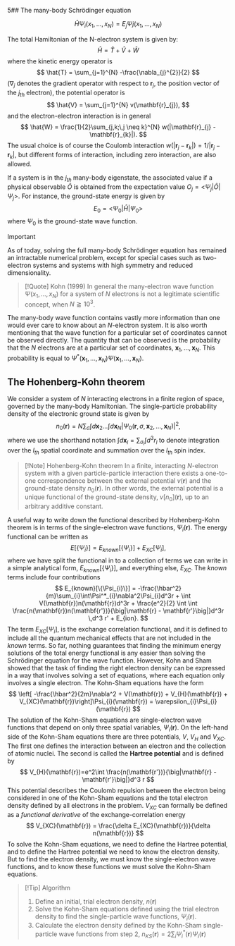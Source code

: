 5## The many-body Schrödinger equation

$$
\hat{H}\Psi_{i}(x_{1},\dots,x_{N}) = E_{j}\Psi{j}(x_{1},\dots,x_{N})
$$

The total Hamiltonian of the N-electron system is given by:
$$
\hat{H} = \hat{T} + \hat{V} + \hat{W}
$$
where the kinetic energy operator is
$$
\hat{T} = \sum_{j=1}^{N} -\frac{\nabla_{j}^{2}}{2}
$$
($\nabla_{j}$ denotes the gradient operator with respect to $\mathbf{r}_{j}$, the position vector of the $j_{th}$ electron), the potential operator is
$$
\hat{V} = \sum_{j=1}^{N} v(\mathbf{r}_{j}),
$$
and the electron-electron interaction is in general
$$
\hat{W} = \frac{1}{2}\sum_{j,k;\,j \neq k}^{N} w(|\mathbf{r}_{j} - \mathbf{r}_{k}|).
$$
The usual choice is of course the Coulomb interaction $w(|\mathbf{r}_{j}-\mathbf{r}_{k}|) =1 /|\mathbf{r}_{j}-\mathbf{r}_{k}|$, but different forms of interaction, including zero interaction, are also allowed. 

If a system is in the $j_{th}$ many-body eigenstate, the associated value if a physical observable $\hat{O}$ is obtained from the expectation value $O_{j} = \big<\Psi_{j}\big|\hat{O}\big|\Psi_{j}\big>$.  For instance, the ground-state energy is given by
$$
E_{0} = \big<\Psi_{0}\big|\hat{H}\big|\Psi_{0}\big>
$$
where $\Psi_{0}$ is the ground-state wave function. 

>[!Important]
>As of today, solving the full many-body Schrödinger equation has remained an intractable numerical problem, except for special cases such as two-electron systems and systems with high symmetry and reduced dimensionality.

>[!Quote] Kohn (1999)
>In general the many-electron wave function $\Psi(x_{1},\dots,x_{N})$ for a system of $N$ electrons is not a legitimate scientific concept, when $N\gtrapprox 10^3$. 


The many-body wave function contains vastly more information than one would ever care to know about an $N$-electron system. It is also worth mentioning that the wave function for a particular set of coordinates cannot be observed directly. The quantity that can be observed is the probability that the $N$ electrons are at a particular set of coordinates, $\mathbf{x}_{1},\dots,\mathbf{x}_{N}$. This probability is equal to $\Psi^*(\mathbf{x}_{1},\dots,\mathbf{x}_{N}) \Psi(\mathbf{x}_{1},\dots,\mathbf{x}_{N})$.
## The Hohenberg-Kohn theorem 
We consider a system of $N$ interacting electrons in a finite region of space, governed by the many-body Hamiltonian. The single-particle probability density of the electronic ground state  is given by
$$
n_{0}(\mathbf{r}) = N \sum_{\sigma} \int d\mathbf{x}_{2}\dots \int d\mathbf{x}_{N}\big|\Psi_{0}(\mathbf{r}, \sigma, \mathbf{x}_{2}, \dots,\mathbf{x}_{N}) \big|^2 ,
$$
where we use the shorthand notation $\int d\mathbf{x}_{l} = \sum_{\sigma_{l}} \int d^3 r_{l}$ to denote integration over the $l_{th}$ spatial coordinate and summation over the $l_{th}$ spin index. 

>[!Note] Hohenberg-Kohn theorem
>In a finite, interacting $N$-electron system with a given particle-particle interaction there exists a one-to-one correspondence between the external potential $v(\mathbf{r})$ and the ground-state density $n_{0}(\mathbf{r})$. In other words, the external potential is a unique functional of the ground-state density, $v[n_{0}](\mathbf{r})$, up to an arbitrary additive constant.

A useful way to write down the functional described by Hohenberg-Kohn theorem is in terms of the single-electron wave functions, $\Psi_{i}(\mathbf{r})$.  The energy functional can be written as 
$$
E[\{\Psi_{i}\}] = E_{known}[\{\Psi_{i}\}] + E_{XC}[{\Psi_{i}}],
$$
where we have split the functional in to a collection of terms we can write in a simple analytical form, $E_{known}[\{\Psi_{i}\}]$, and everything else, $E_{XC}$. The *known* terms include four contributions
$$
E_{known}[\{\Psi_{i}\}] = -\frac{\hbar^2}{m}\sum_{i}\int\Psi^*_{i}\nabla^2\Psi_{i}d^3r + \int V(\mathbf{r})n(\mathbf{r})d^3r + \frac{e^2}{2} \int \int \frac{n(\mathbf{r})n(\mathbf{r'})}{\big|\mathbf{r} - \mathbf{r'}\big|}d^3r \,d^3 r' + E_{ion}.
$$
The term $E_{XC}[{\Psi_{i}}]$, is the exchange correlation functional, and it is defined to include all the quantum mechanical effects that are not included in the *known* terms.  So far, nothing guarantees that finding the minimum energy solutions of the total energy functional is any easier than solving the Schrödinger equation for the wave function. However, Kohn and Sham showed that the task of finding the right electron density can be expressed in a way that involves solving a set of equations, where each equation only involves a single electron. The Kohn-Sham equations have the form
$$
\left[ -\frac{\hbar^2}{2m}\nabla^2 + V(\mathbf{r}) + V_{H}(\mathbf{r}) + V_{XC}(\mathbf{r})\right]\Psi_{i}(\mathbf{r}) = \varepsilon_{i}\Psi_{i}(\mathbf{r})
$$
The solution of the Kohn-Sham equations are single-electron wave functions that depend on only three spatial variables, $\Psi_{i}(\mathbf{r})$. On the left-hand side of the Kohn-Sham equations there are three potentials, $V$, $V_{H}$ and $V_{XC}$. The first one defines the interaction between an electron and the collection of atomic nuclei. The second is called the **Hartree potential** and is defined by
$$
V_{H}(\mathbf{r})=e^2\int \frac{n(\mathbf{r'})}{\big|\mathbf{r} - \mathbf{r'}\big|}d^3 r
$$
This potential describes the Coulomb repulsion between the electron being considered in one of the Kohn-Sham equations and the total electron density defined by all electrons in the problem.  $V_{XC}$ can formally be defined as a *functional derivative* of the exchange-correlation energy
$$
V_{XC}(\mathbf{r}) = \frac{\delta E_{XC}(\mathbf{r})}{\delta n(\mathbf{r})}
$$
To solve the Kohn-Sham equations, we need to define the Hartree potential, and to define the Hartree potential we need to know the electron density. But to find the electron density, we must know the single-electron wave functions, and to know these functions we must solve the Kohn-Sham equations. 

>[!Tip] Algorithm
>1) Define an initial, trial electron density, $n(\mathbf{r})$
>2) Solve the Kohn-Sham equations defined using the trial electron density to find the single-particle wave functions, $\Psi_{i}(\mathbf{r})$.
>3) Calculate the electron density defined by the Kohn-Sham single-particle wave functions from step 2, $n_{KS}(\mathbf{r}) = 2\sum_{i}\Psi^*_{i}(\mathbf{r})\Psi_{i}(\mathbf{r})$ 


